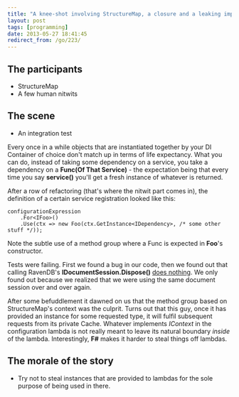 ```yaml
---
title: "A knee-shot involving StructureMap, a closure and a leaking implementation detail"
layout: post
tags: [programming]
date: 2013-05-27 18:41:45
redirect_from: /go/223/
---
```


## The participants
* StructureMap
* A few human nitwits

## The scene

* An integration test

Every once in a while objects that are instantiated together by your DI Container of choice don't match up in terms of life expectancy. What you can do, instead of taking some dependency on a service, you take a dependency on a **Func(Of That Service)** - the expectation being that every time you say **service()** you'll get a fresh instance of whatever is returned.

After a row of refactoring (that's where the nitwit part comes in), the definition of a certain service registration looked like this:

    configurationExpression
		.For<IFoo>()
		.Use(ctx => new Foo(ctx.GetInstance<IDependency>, /* some other stuff */));

Note the subtle use of a method group where a Func is expected in **Foo**'s constructor.

Tests were failing. First we found a bug in our code, then we found out that calling RavenDB's **IDocumentSession.Dispose()** [does nothing](https://groups.google.com/forum/?fromgroups#!topic/ravendb/Gmq2vCLu2m4). We only found out because we realized that we were using the same document session over and over again. 

After some befuddlement it dawned on us that the method group based on StructureMap's context was the culprit. Turns out that this guy, once it has provided an instance for some requested type, it will fulfil subsequent requests from its private Cache. Whatever implements *IContext* in  the configuration lambda is not really meant to leave its natural boundary *inside* of the lambda. Interestingly, **F#** makes it harder to steal things off lambdas.

## The morale of the story

* Try not to steal instances that are provided to lambdas for the sole purpose of being used in there.